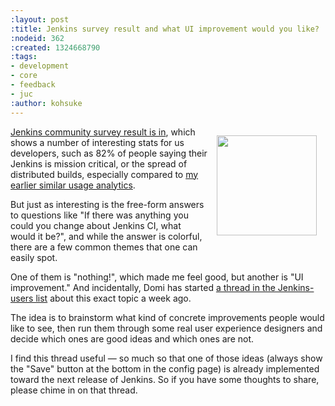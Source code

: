 ```yaml
---
:layout: post
:title: Jenkins survey result and what UI improvement would you like?
:nodeid: 362
:created: 1324668790
:tags:
- development
- core
- feedback
- juc
:author: kohsuke
---
```

<div style="float:right;margin:1em"><a href="https://en.wiktionary.org/wiki/too_many_cooks_spoil_the_broth">
<img width=160 height=160 src="https://livinghealthy.typepad.com/photos/uncategorized/2007/07/11/toomanycooksblog.jpg">
</a></div>
<a href="https://blog.cloudbees.com/2011/12/jenkins-community-survey-results-82.html">Jenkins community survey result is in</a>, which shows a number of interesting stats for us developers, such as 82% of people saying their Jenkins is mission critical, or the spread of distributed builds, especially compared to <a href="https://weblogs.java.net/blog/kohsuke/archive/2009/01/hudson_usage_an.html">my earlier similar usage analytics</a>.

But just as interesting is the free-form answers to questions like "If there was anything you could you change about Jenkins CI, what would it be?", and while the answer is colorful, there are a few common themes that one can easily spot.

One of them is "nothing!", which made me feel good, but another is "UI improvement." And incidentally, Domi has started <a href="https://jenkins.361315.n4.nabble.com/Jenkins-UI-enhancements-td4196887.html">a thread in the Jenkins-users list</a> about this exact topic a week ago.

The idea is to brainstorm what kind of concrete improvements people would like to see, then run them through some real user experience designers and decide which ones are good ideas and which ones are not.

I find this thread useful &mdash; so much so that one of those ideas (always show the "Save" button at the bottom in the config page) is already implemented toward the next release of Jenkins. So if you have some thoughts to share, please chime in on that thread.
